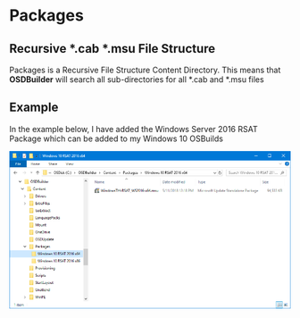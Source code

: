 # Packages

## Recursive \*.cab \*.msu File Structure

Packages is a Recursive File Structure Content Directory.  This means that **OSDBuilder** will search all sub-directories for all \*.cab and \*.msu files

## Example

In the example below, I have added the Windows Server 2016 RSAT Package which can be added to my Windows 10 OSBuilds

![](../../../../.gitbook/assets/image%20%2837%29.png)



